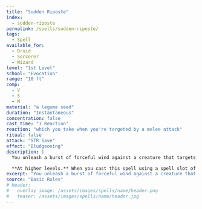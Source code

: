 ```yaml
---
title: "Sudden Riposte"
index:
  - sudden-riposte
permalink: /spells/sudden-riposte/
tags:
  - Spell
available_for:
  - Druid
  - Sorcerer
  - Wizard
level: "1st Level"
school: "Evocation"
range: "10 ft"
comp:
  - V
  - S
  - M
material: "a legume seed"
duration: "Instantaneous"
concentration: false
cast_time: "1 Reaction"
reaction: "which you take when you're targeted by a melee attack"
ritual: false
attack: "STR Save"
effect: "Bludgeoning"
description: |
  You unleash a burst of forceful wind against a creature that targets you with a melee attack. The creature must make a Strength saving throw. It takes 2d6 bludgeoning damage on a failed save and is pushed 10 feet away from you. On a successful save, the creature takes half as much damage and isn't pushed away.

  **At higher levels.** When you cast this spell using a spell slot of 2nd level or higher, the damage increases by 1d6 for each slot level above 1st.
excerpt: "You unleash a burst of forceful wind against a creature that targets you with a melee attack."
source: "Basic Rules"
# header:
#   overlay_image: /assets/images/spells/name/header.png
#   teaser: /assets/images/spells/name/header.jpg
---
```

